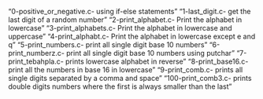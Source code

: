 “0-positive_or_negative.c- using if-else statements”
“1-last_digit.c- get the last digit of a random number”
“2-print_alphabet.c- Print the alphabet in lowercase”
“3-print_alphabets.c- Print the alphabet in lowercase and uppercase”
“4-print_alphabt.c- Print the alphabet in lowercase except e and q”
“5-print_numbers.c- print all single digit base 10 numbers”
“6-print_numberz.c- print all single digit base 10 numbers using putchar”
“7-print_tebahpla.c- prints lowercase alphabet in reverse”
“8-print_base16.c- print all the numbers in base 16 in lowercase”
“9-print_comb.c- prints all single digits separated by a comma and space”
“100-print_comb3.c- prints double digits numbers where the first is always smaller than the last”
